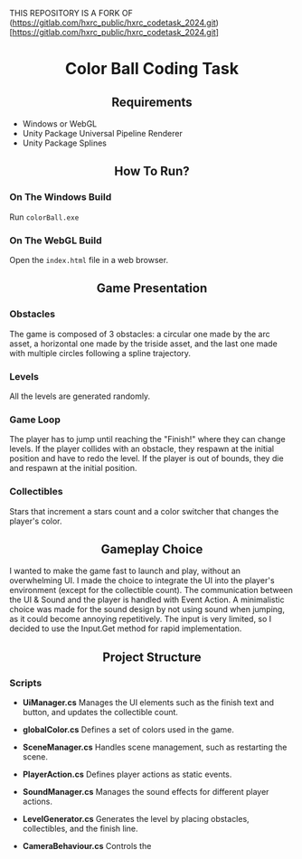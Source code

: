 THIS REPOSITORY IS A FORK OF (https://gitlab.com/hxrc_public/hxrc_codetask_2024.git)[https://gitlab.com/hxrc_public/hxrc_codetask_2024.git]

<h1 align="center">Color Ball Coding Task</h1>


<h2 align="center">Requirements</h2>

- Windows or WebGL
- Unity Package Universal Pipeline Renderer
- Unity Package Splines

<h2 align="center">How To Run?</h2>

### On The Windows Build
Run `colorBall.exe`

### On The WebGL Build
Open the `index.html` file in a web browser.

<h2 align="center">Game Presentation</h2>

### Obstacles
The game is composed of 3 obstacles: a circular one made by the arc asset, a horizontal one made by the triside asset, and the last one made with multiple circles following a spline trajectory.

### Levels
All the levels are generated randomly.

### Game Loop
The player has to jump until reaching the "Finish!" where they can change levels. If the player collides with an obstacle, they respawn at the initial position and have to redo the level. If the player is out of bounds, they die and respawn at the initial position.

### Collectibles
Stars that increment a stars count and a color switcher that changes the player's color.

<h2 align="center">Gameplay Choice</h2>
I wanted to make the game fast to launch and play, without an overwhelming UI. I made the choice to integrate the UI into the player's environment (except for the collectible count). The communication between the UI & Sound and the player is handled with Event Action. A minimalistic choice was made for the sound design by not using sound when jumping, as it could become annoying repetitively. The input is very limited, so I decided to use the Input.Get method for rapid implementation.

<h2 align="center">Project Structure</h2>

### Scripts

- **UiManager.cs**
  Manages the UI elements such as the finish text and button, and updates the collectible count.

- **globalColor.cs**
  Defines a set of colors used in the game.

- **SceneManager.cs**
  Handles scene management, such as restarting the scene.

- **PlayerAction.cs**
  Defines player actions as static events.

- **SoundManager.cs**
  Manages the sound effects for different player actions.

- **LevelGenerator.cs**
  Generates the level by placing obstacles, collectibles, and the finish line.

- **CameraBehaviour.cs**
  Controls the
